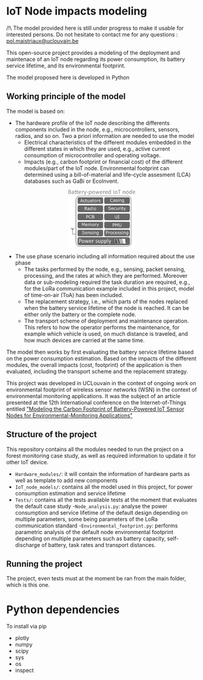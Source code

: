 # IoT Node impacts modeling

/!\  The model provided here is still under progress to make it usable for interested persons. Do not hesitate to contact me for any questions : 
pol.maistriaux@uclouvain.be

This open-source project provides a modeling of the deployment and maintenace of an IoT node regarding its power consumption, its battery service lifetime, and its environmental footprint. 

The model proposed here is developed in Python

## Working principle of the model

The model is based on:

-   The hardware profile of the IoT node describing the differents components included in the node, e.g., microcontrollers, sensors, radios, and so on. Two a priori information are needed to use the model
    -   Electrical characteristics of the different modules embedded in the different states in which they are used, e.g., active current consumption of microcontroller and operating voltage.
    -   Impacts (e.g., carbon footprint or financial cost) of the different modules/part of the IoT node. Environmental footprint can determined using a bill-of-material and life-cycle assesment (LCA) databases such as GaBi or EcoInvent.

<p align="center">
<img src="ReadMe_Images/hardware_node_profile.png" height="150" >
<p>

-   The use phase scenario including all information required about the use phase
    -   The tasks performed by the node, e.g., sensing, packet sensing, processing, and the rates at which they are performed. Moreover data or sub-modeling required the task duration are required, e.g., for the LoRa communication example included in this project, model of time-on-air (ToA) has been included.
    -   The replacement strategy, i.e., which parts of the nodes replaced when the battery service lifetime of the node is reached. It can be either only the battery or the complete node.
    -   The transport scheme of deployment and maintenance operation. This refers to how the operator performs the maintenance, for example which vehicle is used, on much distance is traveled, and how much devices are carried at the same time.

The model then works by first evaluating the battery service lifetime based on the power consumption estimation. Based on the impacts of the different modules, the overall impacts (cost, footprint) of the application is then evaluated, including the transport scheme and the replacement strategy.

This project was developed in UCLouvain in the context of ongoing work on environmental footprint of wireless sensor networks (WSN) in the context of environmental monitoring applications. It was the subject of an article presented at the 12th International conference on the Internet-of-Things entitled ["Modeling the Carbon Footprint of Battery-Powered IoT Sensor Nodes for Environmental-Monitoring Applications"](https://doi.org/10.1145/3567445.3567448)

## Structure of the project

This repository contains all the modules needed to run the project on a forest monitoring case study, as well as required information to update it for other IoT device.

- `Hardware_modules/`: it will contain the information of hardware parts as well as template to add new components
- `IoT_node_models/`: contains all the model used in this project, for power consumption estimation and service lifetime
- `Tests/`: contains all the tests available tests at the moment that evaluates the default case study
    -`Node_analysis.py`: analyse the power consumption and service lifetime of the default design depending on multiple parameters, some being parameters of the LoRa communication standard
    -`Environmental_footprint.py`: performs parametric analysis of the default node environmental footprint depending on multiple parameters such as battery capacity, self-discharge of battery, task rates and transport distances.

## Running the project 
The project, even tests must at the moment be ran from the main folder, which is this one.

# Python dependencies
To install via pip    

- plotly
- numpy
- scipy
- sys
- os
- inspect

